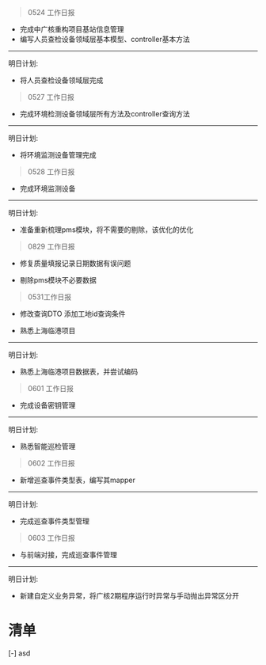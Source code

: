> 0524 工作日报

- 完成中广核重构项目基站信息管理
- 编写人员查检设备领域层基本模型、controller基本方法

---

明日计划:

- 将人员查检设备领域层完成



> 0527 工作日报

- 完成环境检测设备领域层所有方法及controller查询方法

---

明日计划:

- 将环境监测设备管理完成



> 0528 工作日报

- 完成环境监测设备

---

明日计划:

- 准备重新梳理pms模块，将不需要的剔除，该优化的优化



> 0829 工作日报

- 修复质量填报记录日期数据有误问题

- 剔除pms模块不必要数据





> 0531工作日报

- 修改查询DTO 添加工地id查询条件

- 熟悉上海临港项目

---

明日计划:

- 熟悉上海临港项目数据表，并尝试编码



> 0601 工作日报

- 完成设备密钥管理

---

明日计划:

- 熟悉智能巡检管理



> 0602 工作日报

- 新增巡查事件类型表，编写其mapper

---

明日计划:

- 完成巡查事件类型管理

> 0603 工作日报

- 与前端对接，完成巡查事件管理

---

明日计划:

- 新建自定义业务异常，将广核2期程序运行时异常与手动抛出异常区分开



# 清单

[-] asd


